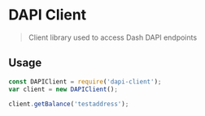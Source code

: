 # DAPI Client

> Client library used to access Dash DAPI endpoints

## Usage

```javascript
const DAPIClient = require('dapi-client');
var client = new DAPIClient();

client.getBalance('testaddress');
```
